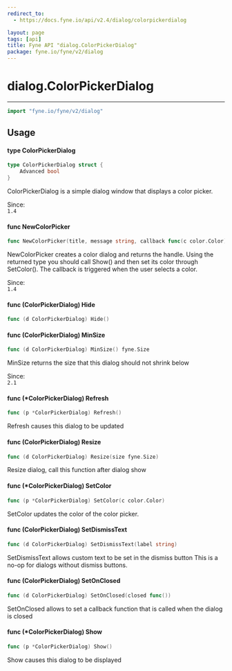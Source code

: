 ```yaml
---
redirect_to:
  - https://docs.fyne.io/api/v2.4/dialog/colorpickerdialog

layout: page
tags: [api]
title: Fyne API "dialog.ColorPickerDialog"
package: fyne.io/fyne/v2/dialog
---
```

# dialog.ColorPickerDialog
---

```go
import "fyne.io/fyne/v2/dialog"
```

## Usage

#### type ColorPickerDialog

```go
type ColorPickerDialog struct {
	Advanced bool
}
```

ColorPickerDialog is a simple dialog window that displays a color picker.


<div class="since">Since: <code>
1.4</code></div>

#### func  NewColorPicker

```go
func NewColorPicker(title, message string, callback func(c color.Color), parent fyne.Window) *ColorPickerDialog
```
NewColorPicker creates a color dialog and returns the handle. Using the returned type you should call Show() and then set its color through SetColor(). The callback is triggered when the user selects a color.


<div class="since">Since: <code>
1.4</code></div>

#### func (ColorPickerDialog) Hide

```go
func (d ColorPickerDialog) Hide()
```

#### func (ColorPickerDialog) MinSize

```go
func (d ColorPickerDialog) MinSize() fyne.Size
```
MinSize returns the size that this dialog should not shrink below


<div class="since">Since: <code>
2.1</code></div>

#### func (*ColorPickerDialog) Refresh

```go
func (p *ColorPickerDialog) Refresh()
```
Refresh causes this dialog to be updated

#### func (ColorPickerDialog) Resize

```go
func (d ColorPickerDialog) Resize(size fyne.Size)
```
Resize dialog, call this function after dialog show

#### func (*ColorPickerDialog) SetColor

```go
func (p *ColorPickerDialog) SetColor(c color.Color)
```
SetColor updates the color of the color picker.

#### func (ColorPickerDialog) SetDismissText

```go
func (d ColorPickerDialog) SetDismissText(label string)
```
SetDismissText allows custom text to be set in the dismiss button This is a no-op for dialogs without dismiss buttons.

#### func (ColorPickerDialog) SetOnClosed

```go
func (d ColorPickerDialog) SetOnClosed(closed func())
```
SetOnClosed allows to set a callback function that is called when the dialog is closed

#### func (*ColorPickerDialog) Show

```go
func (p *ColorPickerDialog) Show()
```
Show causes this dialog to be displayed
